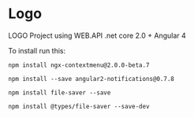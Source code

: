 # Logo
LOGO Project using WEB.API .net core 2.0 + Angular 4

To install run this:
``` npm
npm install ngx-contextmenu@2.0.0-beta.7

npm install --save angular2-notifications@0.7.8

npm install file-saver --save

npm install @types/file-saver --save-dev
```
